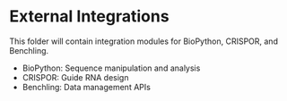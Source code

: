 ﻿# External Integrations

This folder will contain integration modules for BioPython, CRISPOR, and Benchling.

- BioPython: Sequence manipulation and analysis  
- CRISPOR: Guide RNA design  
- Benchling: Data management APIs  
